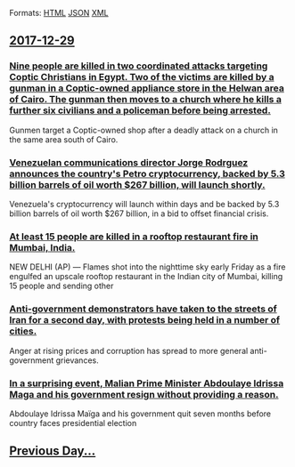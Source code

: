 
Formats: [HTML](2017/12/29/index.html)  [JSON](2017/12/29/index.json)  [XML](2017/12/29/index.xml)  

## [2017-12-29](/news/2017/12/29/index.md)

### [Nine people are killed in two coordinated attacks targeting Coptic Christians in Egypt. Two of the victims are killed by a gunman in a Coptic-owned appliance store in the Helwan area of Cairo. The gunman then moves to a church where he kills a further six civilians and a policeman before being arrested. ](/news/2017/12/29/nine-people-are-killed-in-two-coordinated-attacks-targeting-coptic-christians-in-egypt-two-of-the-victims-are-killed-by-a-gunman-in-a-copti.md)
Gunmen target a Coptic-owned shop after a deadly attack on a church in the same area south of Cairo.

### [Venezuelan communications director Jorge Rodrguez announces the country's Petro cryptocurrency, backed by 5.3 billion barrels of oil worth $267 billion, will launch shortly. ](/news/2017/12/29/venezuelan-communications-director-jorge-rodriguez-announces-the-country-s-petro-cryptocurrency-backed-by-5-3-billion-barrels-of-oil-worth.md)
Venezuela&#039;s cryptocurrency will launch within days and be backed by 5.3 billion barrels of oil worth $267 billion, in a bid to offset financial crisis.

### [At least 15 people are killed in a rooftop restaurant fire in Mumbai, India. ](/news/2017/12/29/at-least-15-people-are-killed-in-a-rooftop-restaurant-fire-in-mumbai-india.md)
 NEW DELHI (AP) — Flames shot into the nighttime sky early Friday as a fire engulfed an upscale rooftop restaurant in the Indian city of Mumbai, killing 15 people and sending other

### [Anti-government demonstrators have taken to the streets of Iran for a second day, with protests being held in a number of cities. ](/news/2017/12/29/anti-government-demonstrators-have-taken-to-the-streets-of-iran-for-a-second-day-with-protests-being-held-in-a-number-of-cities.md)
Anger at rising prices and corruption has spread to more general anti-government grievances.

### [In a surprising event, Malian Prime Minister Abdoulaye Idrissa Maga and his government resign without providing a reason. ](/news/2017/12/29/in-a-surprising-event-malian-prime-minister-abdoulaye-idrissa-maiga-and-his-government-resign-without-providing-a-reason.md)
Abdoulaye Idrissa Maïga and his government quit seven months before country faces presidential election

## [Previous Day...](/news/2017/12/28/index.md)

